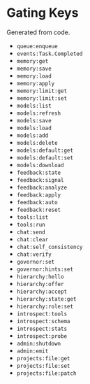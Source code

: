 # Gating Keys

Generated from code.

- `queue:enqueue`
- `events:Task.Completed`
- `memory:get`
- `memory:save`
- `memory:load`
- `memory:apply`
- `memory:limit:get`
- `memory:limit:set`
- `models:list`
- `models:refresh`
- `models:save`
- `models:load`
- `models:add`
- `models:delete`
- `models:default:get`
- `models:default:set`
- `models:download`
- `feedback:state`
- `feedback:signal`
- `feedback:analyze`
- `feedback:apply`
- `feedback:auto`
- `feedback:reset`
- `tools:list`
- `tools:run`
- `chat:send`
- `chat:clear`
- `chat:self_consistency`
- `chat:verify`
- `governor:set`
- `governor:hints:set`
- `hierarchy:hello`
- `hierarchy:offer`
- `hierarchy:accept`
- `hierarchy:state:get`
- `hierarchy:role:set`
- `introspect:tools`
- `introspect:schema`
- `introspect:stats`
- `introspect:probe`
- `admin:shutdown`
- `admin:emit`
- `projects:file:get`
- `projects:file:set`
- `projects:file:patch`

